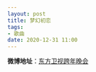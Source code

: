 ```yaml
---
layout: post
title: 梦幻初恋
tags: 
- 歌曲
date: 2020-12-31 11:00
---
```


**微博地址**：[东方卫视跨年晚会](https://weibo.com/tv/show/1034:4588510796251144?from=old_pc_videoshow)